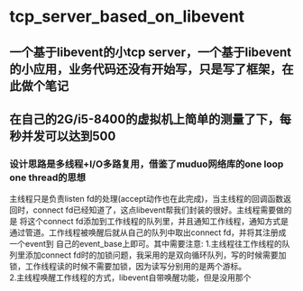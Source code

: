 # tcp_server_based_on_libevent
## 一个基于libevent的小tcp server，一个基于libevent的小应用，业务代码还没有开始写，只是写了框架，在此做个笔记
## 在自己的2G/i5-8400的虚拟机上简单的测量了下，每秒并发可以达到500
### 设计思路是多线程+I/O多路复用，借鉴了muduo网络库的one loop one thread的思想
主线程只是负责listen fd的处理(accept动作也在此完成)，当主线程的回调函数返回时，connect fd已经知道了，这点libevent帮我们封装的很好。主线程需要做的是
将这个connect fd添加到工作线程的队列里，并且通知工作线程，通知方式是通过管道。工作线程被唤醒后就从自己的队列中取出connect fd，并将其注册成一个event到
自己的event_base上即可。其中需要注意:    1.主线程往工作线程的队列里添加connect fd时的加锁问题，我采用的是双向循环队列，写的时候需要加锁，工作线程读的时候不需要加锁，因为读写分别用的是两个游标。    
2.主线程唤醒工作线程的方式，libevent自带唤醒功能，但是没用那个
